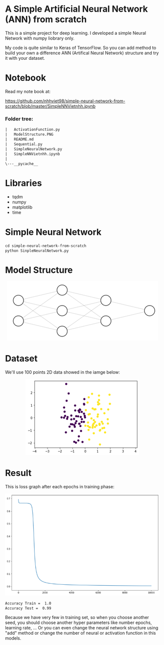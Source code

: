 # A Simple Artificial Neural Network (ANN) from scratch
This is a simple project for deep learning. I developed a simple Neural Network with numpy liobrary only.

My code is quite similar to Keras of TensorFlow. So you can add method to build your own a difference ANN (Artifical Neural Network) structure and try it with your dataset.

# Notebook

Read my note book at:

https://github.com/nhhviet98/simple-neural-network-from-scratch/blob/master/SimpleNNVietnhh.ipynb

### Folder tree:
```
|   ActivationFunction.py
|   ModelStructure.PNG
|   README.md
|   Sequential.py
|   SimpleNeuralNetwork.py
|   SimpleNNVietnhh.ipynb
|
\---__pycache__
```
# Libraries
- tqdm
- numpy
- matplotlib
- time

# Simple Neural Network
```
cd simple-neural-network-from-scratch
python SinpleNeuralNetwork.py
```

# Model Structure

<p align="center">
<img src="image/ModelStructure.png">
</p>

# Dataset

We'll use 100 points 2D data showed in the iamge below:

<p align="center">
<img src="image/data_point.png">
</p>

# Result

This is loss graph after each epochs in training phase:

<p align="center">
<img src="image/loss_graph.png">
</p>

```
Accuracy Train =  1.0
Accuracy Test =  0.99
```

 Because we have very few in training set, so when you choose another seed, you should choose another hyper parameters like number epochs, learning rate, ... Or you can even change the neural network structure using "add" method or change the number of neural or activation function in this models.

